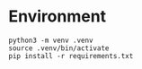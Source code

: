 # Environment
```
python3 -m venv .venv
source .venv/bin/activate
pip install -r requirements.txt
```
